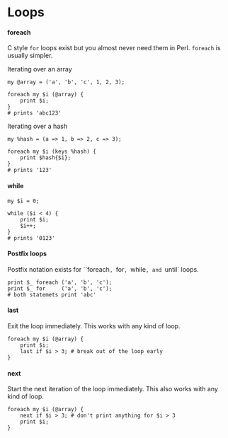 # Loops

#### foreach

C style `for` loops exist but you almost never need them in Perl.
`foreach` is usually simpler.

Iterating over an array

    my @array = ('a', 'b', 'c', 1, 2, 3);

    foreach my $i (@array) {
        print $i;
    }
    # prints 'abc123'

Iterating over a hash

    my %hash = (a => 1, b => 2, c => 3);

    foreach my $i (keys %hash) {
        print $hash{$i};
    }
    # prints '123'

#### while

    my $i = 0;

    while ($i < 4) {
        print $i;
        $i++;
    }
    # prints '0123'

#### Postfix loops

Postfix notation exists for ``foreach`, `for`, `while`, and `until` loops.

    print $_ foreach ('a', 'b', 'c');
    print $_ for     ('a', 'b', 'c');
    # both statemets print 'abc'

#### last

Exit the loop immediately.  This works with any kind of loop.

    foreach my $i (@array) {
        print $i;
        last if $i > 3; # break out of the loop early
    }
    
#### next

Start the next iteration of the loop immediately.  This also works with any kind of loop.

    foreach my $i (@array) {
        next if $i > 3; # don't print anything for $i > 3
        print $i;
    }
    

